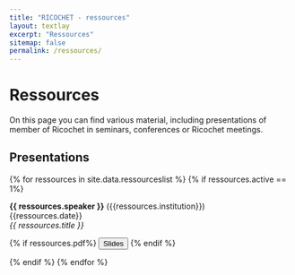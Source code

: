 ```yaml
---
title: "RICOCHET - ressources"
layout: textlay
excerpt: "Ressources"
sitemap: false
permalink: /ressources/
---
```


# Ressources

On this page you can find various material, including presentations of member of Ricochet in seminars, conferences or Ricochet meetings.


## Presentations

{% for ressources in site.data.ressourceslist %}
{% if ressources.active == 1%}

  <b>{{ ressources.speaker }}</b> ({{ressources.institution}})<br/>
  {{ressources.date}}<br/>
   <em>{{ ressources.title }}</em><br/>

<p>
     {% if ressources.pdf%} <button type="button" class="btn btn-light" onclick="window.location='/assets/pdf/{{ressources.pdf}}';">Slides</button> {% endif %}
   </p>

<!--
<div class="collapse" id="collapse-up-{{forloop.index}}">
  <div class="card card-body">
  {{seminar.abstract}}
  </div>
</div>
-->
{% endif %}
{% endfor %}
